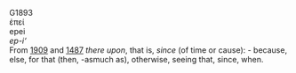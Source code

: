 <body>
  <p>G1893<br>  ἐπεί  <br> epei  <br><i>ep-i‘ </i><br>From <a href="g1909.htm">1909</a> and <a href="g1487.htm">1487</a>  <i>there</i> <i>upon</i>, that is, <i>since</i> (of time or cause): - because, else, for that (then, -asmuch as), otherwise, seeing that, since, when.<br></p>
 </body>